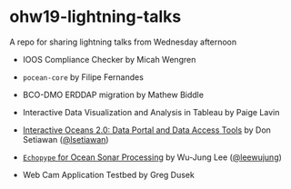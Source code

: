 # ohw19-lightning-talks
A repo for sharing lightning talks from Wednesday afternoon

- IOOS Compliance Checker by Micah Wengren

- `pocean-core` by Filipe Fernandes

- BCO-DMO ERDDAP migration by Mathew Biddle

- Interactive Data Visualization and Analysis in Tableau by Paige Lavin

- [Interactive Oceans 2.0: Data Portal and Data Access Tools](https://nbviewer.jupyter.org/github/cormorack/cormorack.github.io/blob/master/notebooks/2019-Oceanhackweek-IO2-lightning-talk.ipynb) by Don Setiawan ([@lsetiawan](https://github.com/lsetiawan))

- [`Echopype` for Ocean Sonar Processing](https://github.com/oceanhackweek/ohw19-lightning-talks/blob/master/lightning-talk-echopype.pdf) by Wu-Jung Lee ([@leewujung](https://leewujung.github.io))

- Web Cam Application Testbed by Greg Dusek
